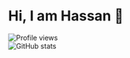 # Hi, I am Hassan 👋

![Profile views](https://gpvc.arturio.dev/Muhammad-Hassan1000)  
![GitHub stats](https://github-readme-stats.vercel.app/api?username=Muhammad-Hassan1000&show_icons=true)  
<!--
**Muhammad-Hassan1000/Muhammad-Hassan1000** is a ✨ _special_ ✨ repository because its `README.md` (this file) appears on your GitHub profile.

Here are some ideas to get you started:

- 🔭 I’m currently working on ...
- 🌱 I’m currently learning ...
- 👯 I’m looking to collaborate on ...
- 🤔 I’m looking for help with ...
- 💬 Ask me about ...
- 📫 How to reach me: ...
- 😄 Pronouns: ...
- ⚡ Fun fact: ...
-->
